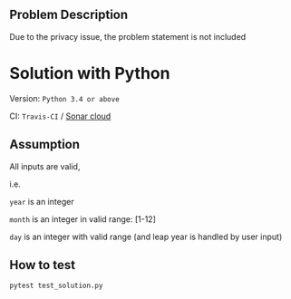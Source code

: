 ## Problem Description

Due to the privacy issue, the problem statement is not included

 # Solution with Python
Version:
```Python 3.4 or above```

CI:
```Travis-CI``` / [Sonar cloud](https://sonarcloud.io/dashboard?id=Tony-Mok_Date-Timer)

## Assumption
All inputs are valid,

i.e.

```year``` is an integer

```month``` is an integer in valid range: [1-12]

```day``` is an integer with valid range (and leap year is handled by user input)

## How to test
```pytest test_solution.py```
